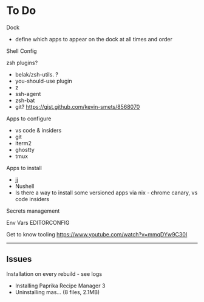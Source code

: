 # To Do

Dock
- define which apps to appear on the dock at all times and order

Shell Config

zsh plugins?
- belak/zsh-utils. ?
- you-should-use plugin
- z
- ssh-agent
- zsh-bat
- git?
https://gist.github.com/kevin-smets/8568070

Apps to configure
- vs code & insiders
- git
- iterm2
- ghostty
- tmux

Apps to install
- jj
- Nushell
- Is there a way to install some versioned apps via nix - chrome canary, vs code insiders

Secrets management





Env Vars
EDITORCONFIG

Get to know tooling
  https://www.youtube.com/watch?v=mmqDYw9C30I


----

## Issues

Installation on every rebuild - see logs
- Installing Paprika Recipe Manager 3 
- Uninstalling mas... (8 files, 2.1MB)


